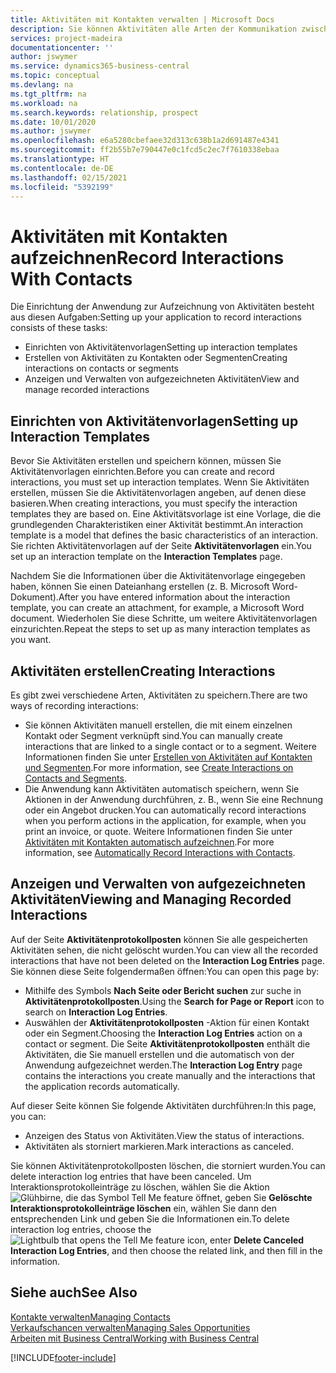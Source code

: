 ```yaml
---
title: Aktivitäten mit Kontakten verwalten | Microsoft Docs
description: Sie können Aktivitäten alle Arten der Kommunikation zwischen Ihrem Unternehmen und Ihren Kontakten aufzeichnen, uum Beispiel Briefe, Fax, E-Mail, Telefon, Besprechungen usw.
services: project-madeira
documentationcenter: ''
author: jswymer
ms.service: dynamics365-business-central
ms.topic: conceptual
ms.devlang: na
ms.tgt_pltfrm: na
ms.workload: na
ms.search.keywords: relationship, prospect
ms.date: 10/01/2020
ms.author: jswymer
ms.openlocfilehash: e6a5280cbefaee32d313c638b1a2d691487e4341
ms.sourcegitcommit: ff2b55b7e790447e0c1fcd5c2ec7f7610338ebaa
ms.translationtype: HT
ms.contentlocale: de-DE
ms.lasthandoff: 02/15/2021
ms.locfileid: "5392199"
---
```

# <a name="record-interactions-with-contacts"></a><span data-ttu-id="6653f-103">Aktivitäten mit Kontakten aufzeichnen</span><span class="sxs-lookup"><span data-stu-id="6653f-103">Record Interactions With Contacts</span></span>
<span data-ttu-id="6653f-104">Die Einrichtung der Anwendung zur Aufzeichnung von Aktivitäten besteht aus diesen Aufgaben:</span><span class="sxs-lookup"><span data-stu-id="6653f-104">Setting up your application to record interactions consists of these tasks:</span></span>

* <span data-ttu-id="6653f-105">Einrichten von Aktivitätenvorlagen</span><span class="sxs-lookup"><span data-stu-id="6653f-105">Setting up interaction templates</span></span>  
* <span data-ttu-id="6653f-106">Erstellen von Aktivitäten zu Kontakten oder Segmenten</span><span class="sxs-lookup"><span data-stu-id="6653f-106">Creating interactions on contacts or segments</span></span>  
* <span data-ttu-id="6653f-107">Anzeigen und Verwalten von aufgezeichneten Aktivitäten</span><span class="sxs-lookup"><span data-stu-id="6653f-107">View and manage recorded interactions</span></span>  

##  <a name="setting-up-interaction-templates"></a><span data-ttu-id="6653f-108">Einrichten von Aktivitätenvorlagen</span><span class="sxs-lookup"><span data-stu-id="6653f-108">Setting up Interaction Templates</span></span>
<span data-ttu-id="6653f-109">Bevor Sie Aktivitäten erstellen und speichern können, müssen Sie Aktivitätenvorlagen einrichten.</span><span class="sxs-lookup"><span data-stu-id="6653f-109">Before you can create and record interactions, you must set up interaction templates.</span></span> <span data-ttu-id="6653f-110">Wenn Sie Aktivitäten erstellen, müssen Sie die Aktivitätenvorlagen angeben, auf denen diese basieren.</span><span class="sxs-lookup"><span data-stu-id="6653f-110">When creating interactions, you must specify the interaction templates they are based on.</span></span> <span data-ttu-id="6653f-111">Eine Aktivitätsvorlage ist eine Vorlage, die die grundlegenden Charakteristiken einer Aktivität bestimmt.</span><span class="sxs-lookup"><span data-stu-id="6653f-111">An interaction template is a model that defines the basic characteristics of an interaction.</span></span>
<span data-ttu-id="6653f-112">Sie richten Aktivitätenvorlagen auf der Seite **Aktivitätenvorlagen** ein.</span><span class="sxs-lookup"><span data-stu-id="6653f-112">You set up an interaction template on the **Interaction Templates** page.</span></span>

<span data-ttu-id="6653f-113">Nachdem Sie die Informationen über die Aktivitätenvorlage eingegeben haben, können Sie einen Dateianhang erstellen (z. B. Microsoft Word-Dokument).</span><span class="sxs-lookup"><span data-stu-id="6653f-113">After you have entered information about the interaction template, you can create an attachment, for example, a Microsoft Word document.</span></span> <span data-ttu-id="6653f-114">Wiederholen Sie diese Schritte, um weitere Aktivitätenvorlagen einzurichten.</span><span class="sxs-lookup"><span data-stu-id="6653f-114">Repeat the steps to set up as many interaction templates as you want.</span></span>  

## <a name="creating-interactions"></a><span data-ttu-id="6653f-115">Aktivitäten erstellen</span><span class="sxs-lookup"><span data-stu-id="6653f-115">Creating Interactions</span></span>
<span data-ttu-id="6653f-116">Es gibt zwei verschiedene Arten, Aktivitäten zu speichern.</span><span class="sxs-lookup"><span data-stu-id="6653f-116">There are two ways of recording interactions:</span></span>

* <span data-ttu-id="6653f-117">Sie können Aktivitäten manuell erstellen, die mit einem einzelnen Kontakt oder Segment verknüpft sind.</span><span class="sxs-lookup"><span data-stu-id="6653f-117">You can manually create interactions that are linked to a single contact or to a segment.</span></span> <span data-ttu-id="6653f-118">Weitere Informationen finden Sie unter [Erstellen von Aktivitäten auf Kontakten und Segmenten](marketing-how-create-interactions.md).</span><span class="sxs-lookup"><span data-stu-id="6653f-118">For more information, see [Create Interactions on Contacts and Segments](marketing-how-create-interactions.md).</span></span>  
* <span data-ttu-id="6653f-119">Die Anwendung kann Aktivitäten automatisch speichern, wenn Sie Aktionen in der Anwendung durchführen, z. B., wenn Sie eine Rechnung oder ein Angebot drucken.</span><span class="sxs-lookup"><span data-stu-id="6653f-119">You can automatically record interactions when you perform actions in the application, for example, when you print an invoice, or quote.</span></span> <span data-ttu-id="6653f-120">Weitere Informationen finden Sie unter [Aktivitäten mit Kontakten automatisch aufzeichnen](marketing-auto-record-interactions.md).</span><span class="sxs-lookup"><span data-stu-id="6653f-120">For more information, see [Automatically Record Interactions with Contacts](marketing-auto-record-interactions.md).</span></span>

## <a name="viewing-and-managing-recorded-interactions"></a><span data-ttu-id="6653f-121">Anzeigen und Verwalten von aufgezeichneten Aktivitäten</span><span class="sxs-lookup"><span data-stu-id="6653f-121">Viewing and Managing Recorded Interactions</span></span>
<span data-ttu-id="6653f-122">Auf der Seite **Aktivitätenprotokollposten** können Sie alle gespeicherten Aktivitäten sehen, die nicht gelöscht wurden.</span><span class="sxs-lookup"><span data-stu-id="6653f-122">You can view all the recorded interactions that have not been deleted on the **Interaction Log Entries** page.</span></span> <span data-ttu-id="6653f-123">Sie können diese Seite folgendermaßen öffnen:</span><span class="sxs-lookup"><span data-stu-id="6653f-123">You can open this page by:</span></span>

* <span data-ttu-id="6653f-124">Mithilfe des Symbols **Nach Seite oder Bericht suchen** zur suche in **Aktivitätenprotokollposten**.</span><span class="sxs-lookup"><span data-stu-id="6653f-124">Using the **Search for Page or Report** icon to search on **Interaction Log Entries**.</span></span>
* <span data-ttu-id="6653f-125">Auswählen der **Aktivitätenprotokollposten** -Aktion für einen Kontakt oder ein Segment.</span><span class="sxs-lookup"><span data-stu-id="6653f-125">Choosing the **Interaction Log Entries** action on a contact or segment.</span></span>
  <span data-ttu-id="6653f-126">Die Seite **Aktivitätenprotokollposten** enthält die Aktivitäten, die Sie manuell erstellen und die automatisch von der Anwendung aufgezeichnet werden.</span><span class="sxs-lookup"><span data-stu-id="6653f-126">The **Interaction Log Entry** page contains the interactions you create manually and the interactions that the application records automatically.</span></span>

<span data-ttu-id="6653f-127">Auf dieser Seite können Sie folgende Aktivitäten durchführen:</span><span class="sxs-lookup"><span data-stu-id="6653f-127">In this page, you can:</span></span>

* <span data-ttu-id="6653f-128">Anzeigen des Status von Aktivitäten.</span><span class="sxs-lookup"><span data-stu-id="6653f-128">View the status of interactions.</span></span>
* <span data-ttu-id="6653f-129">Aktivitäten als storniert markieren.</span><span class="sxs-lookup"><span data-stu-id="6653f-129">Mark interactions as canceled.</span></span>

<span data-ttu-id="6653f-130">Sie können Aktivitätenprotokollposten löschen, die storniert wurden.</span><span class="sxs-lookup"><span data-stu-id="6653f-130">You can delete interaction log entries that have been canceled.</span></span> <span data-ttu-id="6653f-131">Um Interaktionsprotokolleinträge zu löschen, wählen Sie die Aktion ![Glühbirne, die das Symbol Tell Me feature](media/ui-search/search_small.png "Was möchten Sie tun?") öffnet, geben Sie **Gelöschte Interaktionsprotokolleinträge löschen** ein, wählen Sie dann den entsprechenden Link und geben Sie die Informationen ein.</span><span class="sxs-lookup"><span data-stu-id="6653f-131">To delete interaction log entries, choose the ![Lightbulb that opens the Tell Me feature](media/ui-search/search_small.png "Tell me what you want to do") icon, enter **Delete Canceled Interaction Log Entries**, and then choose the related link, and then fill in the information.</span></span>

## <a name="see-also"></a><span data-ttu-id="6653f-132">Siehe auch</span><span class="sxs-lookup"><span data-stu-id="6653f-132">See Also</span></span>
[<span data-ttu-id="6653f-133">Kontakte verwalten</span><span class="sxs-lookup"><span data-stu-id="6653f-133">Managing Contacts</span></span>](marketing-contacts.md)  
[<span data-ttu-id="6653f-134">Verkaufschancen verwalten</span><span class="sxs-lookup"><span data-stu-id="6653f-134">Managing Sales Opportunities</span></span>](marketing-manage-sales-opportunities.md)  
[<span data-ttu-id="6653f-135">Arbeiten mit  Business Central</span><span class="sxs-lookup"><span data-stu-id="6653f-135">Working with Business Central</span></span>](ui-work-product.md)  


[!INCLUDE[footer-include](includes/footer-banner.md)]